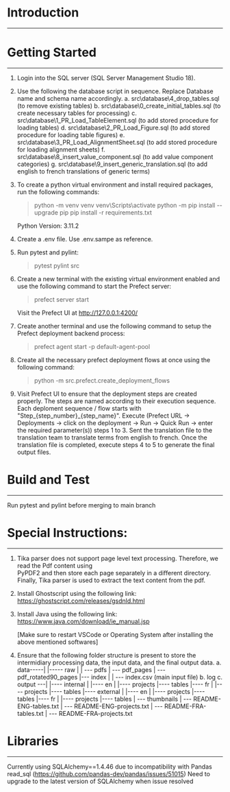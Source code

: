 # Introduction
----------------------------------------------------------------------------------------

# Getting Started
----------------------------------------------------------------------------------------

1. Login into the SQL server (SQL Server Management Studio 18).

2. Use the following the database script in sequence. Replace Database name and schema name 
accordingly.
   a. src\database\4_drop_tables.sql (to remove existing tables)
   b. src\database\0_create_initial_tables.sql (to create necessary tables for processing)
   c. src\database\1_PR_Load_TableElement.sql (to add stored procedure for loading tables)
   d. src\database\2_PR_Load_Figure.sql (to add stored procedure for loading table figures)
   e. src\database\3_PR_Load_AlignmentSheet.sql (to add stored procedure for loading alignment sheets)
   f. src\database\8_insert_value_component.sql (to add value component categories)
   g. src\database\9_insert_generic_translation.sql (to add english to french translations
      of generic terms)

3. To create a python virtual environment and install required packages, run the following commands:
   
   > python -m venv venv
   > venv\Scripts\activate
   > python -m pip install --upgrade pip
   > pip install -r requirements.txt
   
   Python Version: 3.11.2 
    
4. Create a .env file. Use .env.sampe as reference.
5. Run pytest and pylint:
   > pytest
   > pylint src

6. Create a new terminal with the existing virtual environment enabled and use the following command to 
   start the Prefect server:

   > prefect server start

   Visit the Prefect UI at http://127.0.0.1:4200/

7. Create another terminal and use the following command to setup the Prefect deployment backend process:
   
   > prefect agent start -p default-agent-pool

8. Create all the necessary prefect deployment flows at once using the following command:
   > python -m src.prefect.create_deployment_flows

9. Visit Prefect UI to ensure that the deployment steps are created properly. The steps are named according 
   to their execution sequence. Each deploment sequence / flow starts with "Step_{step_number}_{step_name}". 
   Execute (Prefect URL -> Deployments -> click on the deployment -> Run -> Quick Run -> enter the required 
   parameter(s)) steps 1 to 3. Sent the translation file to the translation team to translate terms from 
   english to french. Once the translation file is completed, execute steps 4 to 5 to generate the final 
   output files.

# Build and Test
----------------------------------------------------------------------------------------

Run pytest and pylint before merging to main branch


# Special Instructions:
----------------------------------------------------------------------------------------

1. Tika parser does not support page level text processing. Therefore, we read the Pdf content using  
   PyPDF2 and then store each page separately in a different directory. Finally, Tika parser is used to 
   extract the text content from the pdf. 

2. Install Ghostscript using the following link:
   https://ghostscript.com/releases/gsdnld.html

3. Install Java using the following link:
   https://www.java.com/download/ie_manual.jsp

   [Make sure to restart VSCode or Operating System after installing the above mentioned softwares]

4. Ensure that the following folder structure is present to store the intermidiary processing
   data, the input data, and the final output data. 
   a. data-----|
               |----- raw  |
                           | --- pdfs
                           | --- pdf_pages
                           | --- pdf_rotated90_pages
               |--- index  |
                           | --- index.csv (main input file)
   b. log
   c. output ---|
                |---- internal   |
                                 |---- en |
                                          |---- projects
                                          |---- tables
                                 |---- fr |
                                          |---- projects
                                          |---- tables
                |---- external   |
                                 |---- en |
                                          |---- projects
                                          |---- tables
                                 |---- fr |
                                          |---- projects
                                          |---- tables
                | --- thumbnails
                | --- README-ENG-tables.txt
                | --- README-ENG-projects.txt
                | --- README-FRA-tables.txt
                | --- README-FRA-projects.txt

   

# Libraries
----------------------------------------------------------------------------------------

Currently using SQLAlchemy==1.4.46 due to incompatibility with Pandas read_sql (https://github.com/pandas-dev/pandas/issues/51015)
Need to upgrade to the latest version of SQLAlchemy when issue resolved

